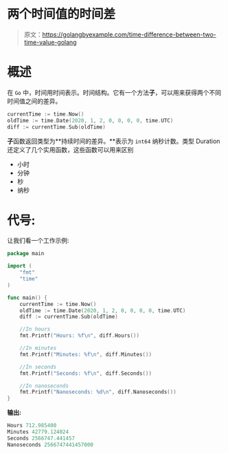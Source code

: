 # 两个时间值的时间差

> 原文：<https://golangbyexample.com/time-difference-between-two-time-value-golang>

# **概述**

在 `Go` 中，时间用时间表示。时间结构。它有一个方法**子**，可以用来获得两个不同时间值之间的差异。

```go
currentTime := time.Now()
oldTime := time.Date(2020, 1, 2, 0, 0, 0, 0, time.UTC)
diff := currentTime.Sub(oldTime)
```

**子**函数返回类型为**持续时间的差异。**表示为 `int64` 纳秒计数。类型 Duration 还定义了几个实用函数，这些函数可以用来区别

*   小时
*   分钟
*   秒
*   纳秒

# **代号:**

让我们看一个工作示例:

```go
package main

import (
    "fmt"
    "time"
)

func main() {
    currentTime := time.Now()
    oldTime := time.Date(2020, 1, 2, 0, 0, 0, 0, time.UTC)
    diff := currentTime.Sub(oldTime)

    //In hours
    fmt.Printf("Hours: %f\n", diff.Hours())

    //In minutes
    fmt.Printf("Minutes: %f\n", diff.Minutes())

    //In seconds
    fmt.Printf("Seconds: %f\n", diff.Seconds())

    //In nanoseconds
    fmt.Printf("Nanoseconds: %d\n", diff.Nanoseconds())
}
```

**输出:**

```go
Hours 712.985400
Minutes 42779.124024
Seconds 2566747.441457
Nanoseconds 2566747441457000
```